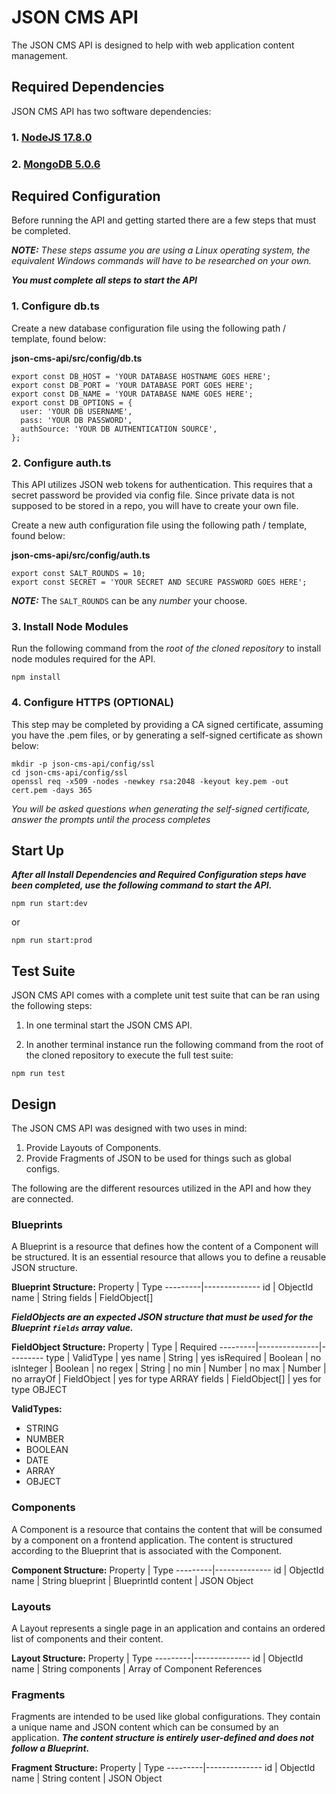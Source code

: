 # JSON CMS API

The JSON CMS API is designed to help with web application content management.

## Required Dependencies

JSON CMS API has two software dependencies:

### 1. [NodeJS 17.8.0](https://nodejs.org/en/download/)

### 2. [MongoDB 5.0.6](https://www.mongodb.com/download-center/community)

## Required Configuration

Before running the API and getting started there are a few steps that
must be completed.

**_NOTE:_** _These steps assume you are using a Linux operating system, the
equivalent Windows commands will have to be researched on your own._

**_You must complete all steps to start the API_**

### 1. Configure db.ts

Create a new database configuration file using the following path / template, found below:

**json-cms-api/src/config/db.ts**

```
export const DB_HOST = 'YOUR DATABASE HOSTNAME GOES HERE';
export const DB_PORT = 'YOUR DATABASE PORT GOES HERE';
export const DB_NAME = 'YOUR DATABASE NAME GOES HERE';
export const DB_OPTIONS = {
  user: 'YOUR DB USERNAME',
  pass: 'YOUR DB PASSWORD',
  authSource: 'YOUR DB AUTHENTICATION SOURCE',
};
```

### 2. Configure auth.ts

This API utilizes JSON web tokens for authentication. This requires that a secret password be provided via config file.
Since private data is not supposed to be stored in a repo, you will have to create your own file.

Create a new auth configuration file using the following path / template, found below:

**json-cms-api/src/config/auth.ts**

```
export const SALT_ROUNDS = 10;
export const SECRET = 'YOUR SECRET AND SECURE PASSWORD GOES HERE';
```

**_NOTE:_** The `SALT_ROUNDS` can be any _number_ your choose.

### 3. Install Node Modules

Run the following command from the _root of the cloned repository_ to
install node modules required for the API.

```
npm install
```

### 4. Configure HTTPS (OPTIONAL)

This step may be completed by providing a CA signed certificate, assuming
you have the .pem files, or by generating a self-signed certificate
as shown below:

```
mkdir -p json-cms-api/config/ssl
cd json-cms-api/config/ssl
openssl req -x509 -nodes -newkey rsa:2048 -keyout key.pem -out cert.pem -days 365
```

_You will be asked questions when generating the self-signed certificate, answer the prompts until the process completes_

## Start Up

**_After all Install Dependencies and Required Configuration steps have been completed, use the following command
to start the API._**

```
npm run start:dev
```

or

```
npm run start:prod
```

## Test Suite

JSON CMS API comes with a complete unit test suite that can be ran using the following steps:

1. In one terminal start the JSON CMS API.

2. In another terminal instance run the following command from the root of the cloned repository
   to execute the full test suite:

```
npm run test
```

## Design

The JSON CMS API was designed with two uses in mind:

1. Provide Layouts of Components.
2. Provide Fragments of JSON to be used for things such as global configs.

The following are the different resources utilized in the API and how they are connected.

### Blueprints

A Blueprint is a resource that defines how the content of a Component will be structured. It is an essential
resource that allows you to define a reusable JSON structure.

**Blueprint Structure:**
Property | Type
---------|--------------
id | ObjectId
name | String
fields | FieldObject[]

**_FieldObjects are an expected JSON structure that must be used for the Blueprint `fields` array value._**

**FieldObject Structure:**
Property | Type | Required
---------|---------------|---------
type | ValidType | yes
name | String | yes
isRequired | Boolean | no
isInteger | Boolean | no
regex | String | no
min | Number | no
max | Number | no
arrayOf | FieldObject | yes for type ARRAY
fields | FieldObject[] | yes for type OBJECT

**ValidTypes:**

- STRING
- NUMBER
- BOOLEAN
- DATE
- ARRAY
- OBJECT

### Components

A Component is a resource that contains the content that will be consumed by a component on a frontend application. The content is
structured according to the Blueprint that is associated with the Component.

**Component Structure:**
Property | Type
---------|--------------
id | ObjectId
name | String
blueprint | BlueprintId
content | JSON Object

### Layouts

A Layout represents a single page in an application and contains an ordered list of components and their content.

**Layout Structure:**
Property | Type
---------|--------------
id | ObjectId
name | String
components | Array of Component References

### Fragments

Fragments are intended to be used like global configurations. They contain a unique name and JSON content which can be consumed by an application.
**_The content structure is entirely user-defined and does not follow a Blueprint._**

**Fragment Structure:**
Property | Type
---------|--------------
id | ObjectId
name | String
content | JSON Object

